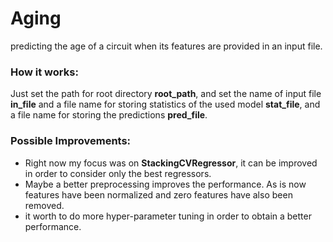 # Aging

predicting the age of a circuit when its features are provided in an input file.

### How it works: ###
Just set the path for root directory **root_path**, and set the name of input file **in_file** and a file name for storing statistics of the used model **stat_file**, and a file name for storing the predictions **pred_file**.  

### Possible Improvements: ###
* Right now my focus was on **StackingCVRegressor**, it can be improved in order to consider only the best regressors.
* Maybe a better preprocessing improves the performance. As is now features have been normalized and zero features have also been removed.
* it worth to do more hyper-parameter tuning in order to obtain a better performance.

